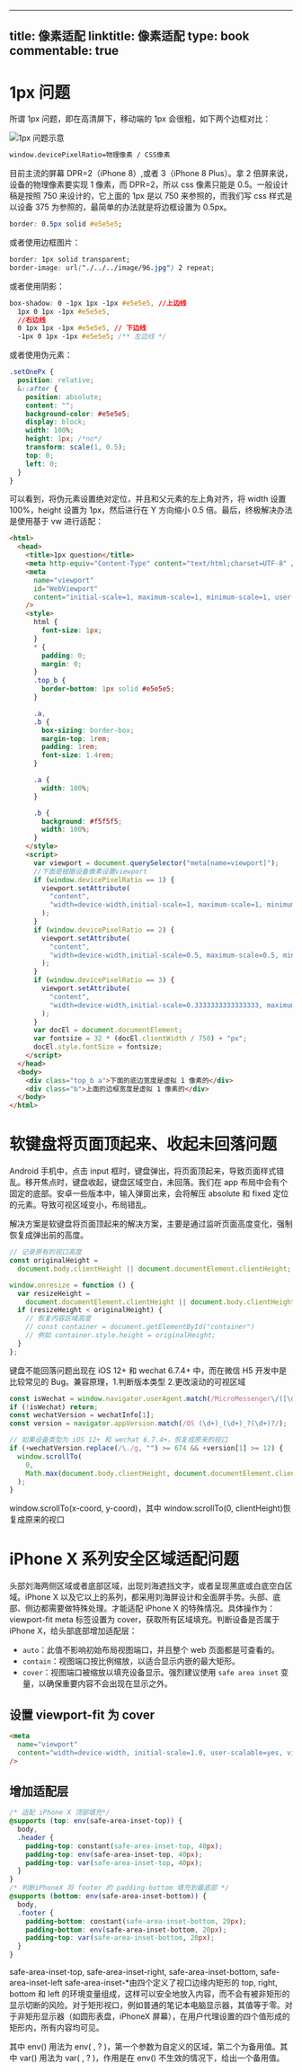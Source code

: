 
---
title: 像素适配
linktitle: 像素适配
type: book
commentable: true
---

# 1px 问题

所谓 1px 问题，即在高清屏下，移动端的 1px 会很粗，如下两个边框对比：

![1px 问题示意](https://s1.ax1x.com/2020/10/28/B8Q1ij.png)

```sh
window.devicePixelRatio=物理像素 / CSS像素
```

目前主流的屏幕 DPR=2（iPhone 8）,或者 3（iPhone 8 Plus）。拿 2 倍屏来说，设备的物理像素要实现 1 像素，而 DPR=2，所以 css 像素只能是 0.5。一般设计稿是按照 750 来设计的，它上面的 1px 是以 750 来参照的，而我们写 css 样式是以设备 375 为参照的，最简单的办法就是将边框设置为 0.5px。

```css
border: 0.5px solid #e5e5e5;
```

或者使用边框图片：

```css
border: 1px solid transparent;
border-image: url("./../../image/96.jpg") 2 repeat;
```

或者使用阴影：

```css
box-shadow: 0 -1px 1px -1px #e5e5e5, //上边线
  1px 0 1px -1px #e5e5e5,
  //右边线
  0 1px 1px -1px #e5e5e5, // 下边线
  -1px 0 1px -1px #e5e5e5; /** 左边线 */
```

或者使用伪元素：

```css
.setOnePx {
  position: relative;
  &::after {
    position: absolute;
    content: "";
    background-color: #e5e5e5;
    display: block;
    width: 100%;
    height: 1px; /*no*/
    transform: scale(1, 0.5);
    top: 0;
    left: 0;
  }
}
```

可以看到，将伪元素设置绝对定位，并且和父元素的左上角对齐，将 width 设置 100%，height 设置为 1px，然后进行在 Y 方向缩小 0.5 倍。最后，终极解决办法是使用基于 vw 进行适配：

```html
<html>
  <head>
    <title>1px question</title>
    <meta http-equiv="Content-Type" content="text/html;charset=UTF-8" />
    <meta
      name="viewport"
      id="WebViewport"
      content="initial-scale=1, maximum-scale=1, minimum-scale=1, user-scalable=no"
    />
    <style>
      html {
        font-size: 1px;
      }
      * {
        padding: 0;
        margin: 0;
      }
      .top_b {
        border-bottom: 1px solid #e5e5e5;
      }

      .a,
      .b {
        box-sizing: border-box;
        margin-top: 1rem;
        padding: 1rem;
        font-size: 1.4rem;
      }

      .a {
        width: 100%;
      }

      .b {
        background: #f5f5f5;
        width: 100%;
      }
    </style>
    <script>
      var viewport = document.querySelector("meta[name=viewport]");
      //下面是根据设备像素设置viewport
      if (window.devicePixelRatio == 1) {
        viewport.setAttribute(
          "content",
          "width=device-width,initial-scale=1, maximum-scale=1, minimum-scale=1, user-scalable=no"
        );
      }
      if (window.devicePixelRatio == 2) {
        viewport.setAttribute(
          "content",
          "width=device-width,initial-scale=0.5, maximum-scale=0.5, minimum-scale=0.5, user-scalable=no"
        );
      }
      if (window.devicePixelRatio == 3) {
        viewport.setAttribute(
          "content",
          "width=device-width,initial-scale=0.3333333333333333, maximum-scale=0.3333333333333333, minimum-scale=0.3333333333333333, user-scalable=no"
        );
      }
      var docEl = document.documentElement;
      var fontsize = 32 * (docEl.clientWidth / 750) + "px";
      docEl.style.fontSize = fontsize;
    </script>
  </head>
  <body>
    <div class="top_b a">下面的底边宽度是虚拟 1 像素的</div>
    <div class="b">上面的边框宽度是虚拟 1 像素的</div>
  </body>
</html>
```

# 软键盘将页面顶起来、收起未回落问题

Android 手机中，点击 input 框时，键盘弹出，将页面顶起来，导致页面样式错乱。移开焦点时，键盘收起，键盘区域空白，未回落。我们在 app 布局中会有个固定的底部。安卓一些版本中，输入弹窗出来，会将解压 absolute 和 fixed 定位的元素。导致可视区域变小，布局错乱。

解决方案是软键盘将页面顶起来的解决方案，主要是通过监听页面高度变化，强制恢复成弹出前的高度。

```js
// 记录原有的视口高度
const originalHeight =
  document.body.clientHeight || document.documentElement.clientHeight;

window.onresize = function () {
  var resizeHeight =
    document.documentElement.clientHeight || document.body.clientHeight;
  if (resizeHeight < originalHeight) {
    // 恢复内容区域高度
    // const container = document.getElementById("container")
    // 例如 container.style.height = originalHeight;
  }
};
```

键盘不能回落问题出现在 iOS 12+ 和 wechat 6.7.4+ 中，而在微信 H5 开发中是比较常见的 Bug。兼容原理，1.判断版本类型 2.更改滚动的可视区域

```js
const isWechat = window.navigator.userAgent.match(/MicroMessenger\/([\d\.]+)/i);
if (!isWechat) return;
const wechatVersion = wechatInfo[1];
const version = navigator.appVersion.match(/OS (\d+)_(\d+)_?(\d+)?/);

// 如果设备类型为 iOS 12+ 和 wechat 6.7.4+，恢复成原来的视口
if (+wechatVersion.replace(/\./g, "") >= 674 && +version[1] >= 12) {
  window.scrollTo(
    0,
    Math.max(document.body.clientHeight, document.documentElement.clientHeight)
  );
}
```

window.scrollTo(x-coord, y-coord)，其中 window.scrollTo(0, clientHeight)恢复成原来的视口

# iPhone X 系列安全区域适配问题

头部刘海两侧区域或者底部区域，出现刘海遮挡文字，或者呈现黑底或白底空白区域。iPhone X 以及它以上的系列，都采用刘海屏设计和全面屏手势。头部、底部、侧边都需要做特殊处理。才能适配 iPhone X 的特殊情况。具体操作为：viewport-fit meta 标签设置为 cover，获取所有区域填充。判断设备是否属于 iPhone X，给头部底部增加适配层：

- `auto`：此值不影响初始布局视图端口，并且整个 web 页面都是可查看的。
- `contain`：视图端口按比例缩放，以适合显示内嵌的最大矩形。
- `cover`：视图端口被缩放以填充设备显示。强烈建议使用 `safe area inset` 变量，以确保重要内容不会出现在显示之外。

## 设置 viewport-fit 为 cover

```html
<meta
  name="viewport"
  content="width=device-width, initial-scale=1.0, user-scalable=yes, viewport-fit=cover"
/>
```

## 增加适配层

```css
/* 适配 iPhone X 顶部填充*/
@supports (top: env(safe-area-inset-top)) {
  body,
  .header {
    padding-top: constant(safe-area-inset-top, 40px);
    padding-top: env(safe-area-inset-top, 40px);
    padding-top: var(safe-area-inset-top, 40px);
  }
}
/* 判断iPhoneX 将 footer 的 padding-bottom 填充到最底部 */
@supports (bottom: env(safe-area-inset-bottom)) {
  body,
  .footer {
    padding-bottom: constant(safe-area-inset-bottom, 20px);
    padding-bottom: env(safe-area-inset-bottom, 20px);
    padding-top: var(safe-area-inset-bottom, 20px);
  }
}
```

safe-area-inset-top, safe-area-inset-right, safe-area-inset-bottom, safe-area-inset-left safe-area-inset-\*由四个定义了视口边缘内矩形的 top, right, bottom 和 left 的环境变量组成，这样可以安全地放入内容，而不会有被非矩形的显示切断的风险。对于矩形视口，例如普通的笔记本电脑显示器，其值等于零。对于非矩形显示器（如圆形表盘，iPhoneX 屏幕），在用户代理设置的四个值形成的矩形内，所有内容均可见。

其中 env() 用法为 env( <custom-ident>, <declaration-value>? )，第一个参数为自定义的区域，第二个为备用值。其中 var() 用法为 var( <custom-property-name>, <declaration-value>? )，作用是在 env() 不生效的情况下，给出一个备用值。

    